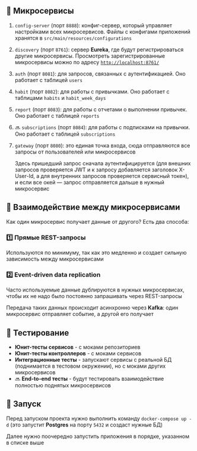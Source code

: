 ## 🔧 Микросервисы

1. `config-server` (порт `8888`): конфиг-сервер, который управляет настройками всех микросервисов. Файлы с конфигами приложений хранятся в `src/main/resources/configurations`

2. `discovery` (порт `8761`): сервер **Eureka**, где будут регистрироваться другие микросервисы. Просмотреть зарегистрированные микросервисы можно по адресу [`http://localhost:8761/`](http://localhost:8761/)

3. `auth` (порт `8081`): для запросов, связанных с аутентификацией. Оно работает с таблицей `users`

4. `habit` (порт `8082`): для работы с привычками. Оно работает с таблицами `habits` и `habit_week_days`

5. `report` (порт `8083`): для работы с отчетами о выполнении привычек. Оно работает с таблицей `reports`

6. 🔜 `subscriptions` (порт `8084`): для работы с подписками на привычки. Оно работает с таблицей `subscriptions`

7. `gateway` (порт `8080`): это единая точка входа, сюда отправляются все запросы от пользователей или микросервисов

   Здесь пришедший запрос сначала аутентифицируется (для внешних запросов проверяется JWT и к запросу добавляется заголовок X-User-Id, а для внутренних запросов проверяется сервисный токен), и если все окей — запрос отправляется дальше в нужный микросервис

## 🔄 Взаимодействие между микросервисами

Как один микросервис получает данные от другого? Есть два способа:

### 1️⃣ **Прямые REST-запросы**

Используются по минимуму, так как это медленно и создает сильную зависимость между микросервисами

### 2️⃣ **Event-driven data replication**

Часто используемые данные дублируются в нужных микросервисах, чтобы их не надо было постоянно запрашивать через REST-запросы

Передача таких данных происходит асинхронно через **Kafka**: один микросервис отправляет событие, а другой его получает

## 🧪 Тестирование

- **Юнит-тесты сервисов** - с моками репозиториев
- **Юнит-тесты контроллеров** - с моками сервисов
- **Интеграционные тесты** - запускают сервисы с реальной БД (поднимается в тестовом окружении), но с моками других микросервисов
- 🔜 **End-to-end тесты** - будут тестировать взаимодействие полностью поднятых микросервисов

## 🚀 Запуск

Перед запуском проекта нужно выполнить команду `docker-compose up -d` (это запустит **Postgres** на порту `5432` и создаст нужные БД)

Далее нужно поочередно запустить приложения в порядке, указанном в списке выше
